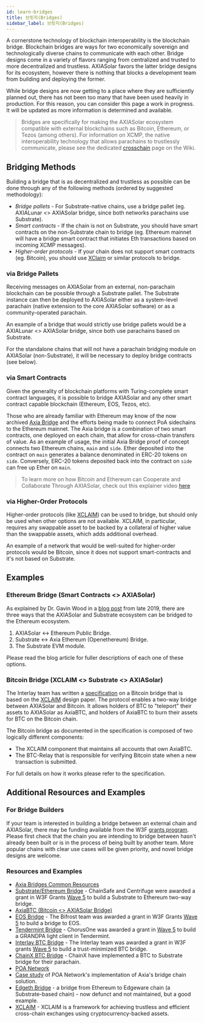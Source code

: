 ```yaml
---
id: learn-bridges
title: 브릿지(Bridges)
sidebar_label: 브릿지(Bridges)
---
```


A cornerstone technology of blockchain interoperability is the blockchain bridge. Blockchain bridges are ways for two economically sovereign and technologically diverse chains to communicate with each other. Bridge designs come in a variety of flavors ranging from centralized and trusted to more decentralized and trustless. AXIASolar favors the latter bridge designs for its ecosystem, however there is nothing that blocks a development team from building and deploying the former.

While bridge designs are now getting to a place where they are sufficiently planned out, there has not been too many that have been used heavily in production. For this reason, you can consider this page a work in progress. It will be updated as more information is determined and available.

> Bridges are specifically for making the AXIASolar ecosystem compatible with external blockchains such as Bitcoin, Ethereum, or Tezos (among others). For information on XCMP, the native interoperability technology that allows parachains to trustlessly communicate, please see the dedicated [crosschain](learn-crosschain) page on the Wiki.

## Bridging Methods

Building a bridge that is as decentralized and trustless as possible can be done through any of the following methods (ordered by suggested methodology):

- _Bridge pallets_ - For Substrate-native chains, use a bridge pallet (eg. AXIALunar <> AXIASolar bridge, since both networks parachains use Substrate).
- _Smart contracts_ - If the chain is not on Substrate, you should have smart contracts on the non-Substrate chain to bridge (eg. Ethereum mainnet will have a bridge smart contract that initiates Eth transactions based on incoming XCMP messages).
- _Higher-order protocols_ - If your chain does not support smart contracts (eg. Bitcoin), you should use [XClaim](https://eprint.iacr.org/2018/643.pdf) or similar protocols to bridge.

### via Bridge Pallets

Receiving messages on AXIASolar from an external, non-parachain blockchain can be possible through a Substrate pallet. The Substrate instance can then be deployed to AXIASolar either as a system-level parachain (native extension to the core AXIASolar software) or as a community-operated parachain.

An example of a bridge that would strictly use bridge pallets would be a AXIALunar <> AXIASolar bridge, since both use parachains based on Substrate.

For the standalone chains that will not have a parachain bridging module on AXIASolar (non-Substrate), it will be necessary to deploy bridge contracts (see below).

### via Smart Contracts

Given the generality of blockchain platforms with Turing-complete smart contract languages, it is possible to bridge AXIASolar and any other smart contract capable blockchain (Ethereum, EOS, Tezos, etc).

Those who are already familiar with Ethereum may know of the now archived [Axia Bridge](https://github.com/axia-tech/axia-bridge) and the efforts being made to connect PoA sidechains to the Ethereum mainnet. The Axia bridge is a combination of two smart contracts, one deployed on each chain, that allow for cross-chain transfers of value. As an example of usage, the initial Axia Bridge proof of concept connects two Ethereum chains, `main` and `side`. Ether deposited into the contract on `main` generates a balance denominated in ERC-20 tokens on `side`. Conversely, ERC-20 tokens deposited back into the contract on `side` can free up Ether on `main`.

> To learn more on how Bitcoin and Ethereum can Cooperate and Collaborate Through AXIASolar, check out this explainer video [here](https://www.youtube.com/watch?v=rvoFUiOR3cM)

### via Higher-Order Protocols

Higher-order protocols (like [XCLAIM](https://eprint.iacr.org/2018/643.pdf)) can be used to bridge, but should only be used when other options are not available. XCLAIM, in particular, requires any swappable asset to be backed by a collateral of higher value than the swappable assets, which adds additional overhead.

An example of a network that would be well-suited for higher-order protocols would be Bitcoin, since it does not support smart-contracts and it's not based on Substrate.

## Examples

### Ethereum Bridge (Smart Contracts <> AXIASolar)

As explained by Dr. Gavin Wood in a [blog post](https://medium.com/axiacoin.network/axiasolar-substrate-and-ethereum-f0bf1ccbfd13) from late 2019, there are three ways that the AXIASolar and Substrate ecosystem can be bridged to the Ethereum ecosystem.

1. AXIASolar <-> Ethereum Public Bridge.
1. Substrate <-> Axia Ethereum (Openethereum) Bridge.
1. The Substrate EVM module.

Please read the blog article for fuller descriptions of each one of these options.

### Bitcoin Bridge (XCLAIM <> Substrate <> AXIASolar)

The Interlay team has written a [specification](https://interlay.gitlab.io/axiabtc-spec/) on a Bitcoin bridge that is based on the [XCLAIM](https://eprint.iacr.org/2018/643.pdf) design paper. The protocol enables a two-way bridge between AXIASolar and Bitcoin. It allows holders of BTC to "teleport" their assets to AXIASolar as AxiaBTC, and holders of AxiaBTC to burn their assets for BTC on the Bitcoin chain.

The Bitcoin bridge as documented in the specification is composed of two logically different components:

- The XCLAIM component that maintains all accounts that own AxiaBTC.
- The BTC-Relay that is responsible for verifying Bitcoin state when a new transaction is submitted.

For full details on how it works please refer to the specification.

## Additional Resources and Examples

### For Bridge Builders

If your team is interested in building a bridge between an external chain and AXIASolar, there may be funding available from the W3F [grants program](https://github.com/axia-tech/General-Grants-Program). Please first check that the chain you are intending to bridge between hasn't already been built or is in the process of being built by another team. More popular chains with clear use cases will be given priority, and novel bridge designs are welcome.

### Resources and Examples

- [Axia Bridges Common Resources](https://github.com/axia-tech/axia-bridges-common)
- [Substrate/Ethereum Bridge](https://github.com/ChainSafe/ChainBridge) - ChainSafe and Centrifuge were awarded a grant in W3F Grants [Wave 5](https://medium.com/web3foundation/axiacoin.org-grants-wave-5-recipients-2205f4fde096) to build a Substrate to Ethereum two-way bridge.
- [AxiaBTC (Bitcoin <> AXIASolar Bridge)](https://docs.axiabtc.io/#/)
- [EOS Bridge](https://github.com/bifrost-codes/bifrost) - The Bifrost team was awarded a grant in W3F Grants [Wave 5](https://medium.com/web3foundation/axiacoin.org-grants-wave-5-recipients-2205f4fde096) to build a bridge to EOS.
- [Tendermint Bridge](https://github.com/ChorusOne/tendermint-light-client) - ChorusOne was awarded a grant in [Wave 5](https://medium.com/web3foundation/axiacoin.org-grants-wave-5-recipients-2205f4fde096) to build a GRANDPA light client in Tendermint.
- [Interlay BTC Bridge](https://interlay.gitlab.io/axiabtc-spec/) - The Interlay team was awarded a grant in W3F grants [Wave 5](https://medium.com/web3foundation/axiacoin.org-grants-wave-5-recipients-2205f4fde096) to build a trust-minimized BTC bridge.
- [ChainX BTC Bridge](https://github.com/chainx-org/ChainX/tree/master/xrml/xbridge/bitcoin) - ChainX have implemented a BTC to Substrate bridge for their parachain.
- [POA Network](https://poa.network/)
- [Case study](https://medium.com/giveth/ethereum-dapp-scaling-poa-network-acee8a51e772) of POA Network's implementation of Axia's bridge chain solution.
- [Edgeth Bridge](https://github.com/hicommonwealth/edgeth_bridge/) - a bridge from Ethereum to Edgeware chain (a Substrate-based chain) - now defunct and not maintained, but a good example.
- [XCLAIM](https://eprint.iacr.org/2018/643.pdf) - XCLAIM is a framework for achieving trustless and efficient cross-chain exchanges using cryptocurrency-backed assets.
